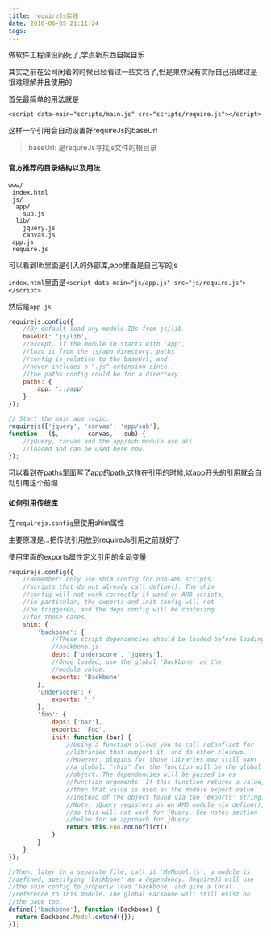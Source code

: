 ```yaml
---
title: requireJs实践
date: 2018-06-05 21:11:24
tags:
---
```


做软件工程课设闷死了,学点新东西自娱自乐

其实之前在公司闲着的时候已经看过一些文档了,但是果然没有实际自己搭建过是很难理解并且使用的.

<!--more-->


首先最简单的用法就是

```
<script data-main="scripts/main.js" src="scripts/require.js"></script>
```

这样一个引用会自动设置好requireJs的baseUrl

> baseUrl: 是requreJs寻找js文件的根目录

#### 官方推荐的目录结构以及用法

```
www/
 index.html
 js/
  app/
    sub.js
  lib/
    jquery.js
    canvas.js
 app.js
 require.js
```

可以看到lib里面是引入的外部库,app里面是自己写的js

`index.html`里面是`<script data-main="js/app.js" src="js/require.js"></script>`

然后是`app.js`

```js
requirejs.config({
    //By default load any module IDs from js/lib
    baseUrl: 'js/lib',
    //except, if the module ID starts with "app",
    //load it from the js/app directory. paths
    //config is relative to the baseUrl, and
    //never includes a ".js" extension since
    //the paths config could be for a directory.
    paths: {
        app: '../app'
    }
});

// Start the main app logic.
requirejs(['jquery', 'canvas', 'app/sub'],
function   ($,        canvas,   sub) {
    //jQuery, canvas and the app/sub module are all
    //loaded and can be used here now.
});
```

可以看到在paths里面写了app的path,这样在引用的时候,以app开头的引用就会自动引用这个前缀

#### 如何引用传统库

在`requirejs.config`里使用shim属性

主要原理是...把传统引用放到requireJs引用之前就好了

使用里面的exports属性定义引用的全局变量

```js
requirejs.config({
    //Remember: only use shim config for non-AMD scripts,
    //scripts that do not already call define(). The shim
    //config will not work correctly if used on AMD scripts,
    //in particular, the exports and init config will not
    //be triggered, and the deps config will be confusing
    //for those cases.
    shim: {
        'backbone': {
            //These script dependencies should be loaded before loading
            //backbone.js
            deps: ['underscore', 'jquery'],
            //Once loaded, use the global 'Backbone' as the
            //module value.
            exports: 'Backbone'
        },
        'underscore': {
            exports: '_'
        },
        'foo': {
            deps: ['bar'],
            exports: 'Foo',
            init: function (bar) {
                //Using a function allows you to call noConflict for
                //libraries that support it, and do other cleanup.
                //However, plugins for those libraries may still want
                //a global. "this" for the function will be the global
                //object. The dependencies will be passed in as
                //function arguments. If this function returns a value,
                //then that value is used as the module export value
                //instead of the object found via the 'exports' string.
                //Note: jQuery registers as an AMD module via define(),
                //so this will not work for jQuery. See notes section
                //below for an approach for jQuery.
                return this.Foo.noConflict();
            }
        }
    }
});

//Then, later in a separate file, call it 'MyModel.js', a module is
//defined, specifying 'backbone' as a dependency. RequireJS will use
//the shim config to properly load 'backbone' and give a local
//reference to this module. The global Backbone will still exist on
//the page too.
define(['backbone'], function (Backbone) {
  return Backbone.Model.extend({});
});
```